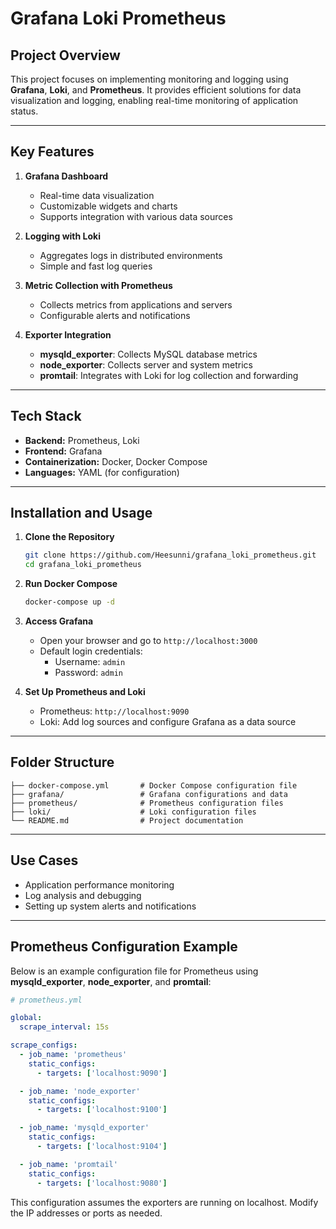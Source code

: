 # Grafana Loki Prometheus

## Project Overview
This project focuses on implementing monitoring and logging using **Grafana**, **Loki**, and **Prometheus**. It provides efficient solutions for data visualization and logging, enabling real-time monitoring of application status.

---

## Key Features

1. **Grafana Dashboard**
   - Real-time data visualization
   - Customizable widgets and charts
   - Supports integration with various data sources

2. **Logging with Loki**
   - Aggregates logs in distributed environments
   - Simple and fast log queries

3. **Metric Collection with Prometheus**
   - Collects metrics from applications and servers
   - Configurable alerts and notifications

4. **Exporter Integration**
   - **mysqld_exporter**: Collects MySQL database metrics
   - **node_exporter**: Collects server and system metrics
   - **promtail**: Integrates with Loki for log collection and forwarding

---

## Tech Stack

- **Backend:** Prometheus, Loki
- **Frontend:** Grafana
- **Containerization:** Docker, Docker Compose
- **Languages:** YAML (for configuration)

---

## Installation and Usage

1. **Clone the Repository**
   ```bash
   git clone https://github.com/Heesunni/grafana_loki_prometheus.git
   cd grafana_loki_prometheus
   ```

2. **Run Docker Compose**
   ```bash
   docker-compose up -d
   ```

3. **Access Grafana**
   - Open your browser and go to `http://localhost:3000`
   - Default login credentials:
     - Username: `admin`
     - Password: `admin`

4. **Set Up Prometheus and Loki**
   - Prometheus: `http://localhost:9090`
   - Loki: Add log sources and configure Grafana as a data source

---

## Folder Structure

```
├── docker-compose.yml       # Docker Compose configuration file
├── grafana/                 # Grafana configurations and data
├── prometheus/              # Prometheus configuration files
├── loki/                    # Loki configuration files
└── README.md                # Project documentation
```

---

## Use Cases

- Application performance monitoring
- Log analysis and debugging
- Setting up system alerts and notifications

---

## Prometheus Configuration Example

Below is an example configuration file for Prometheus using **mysqld_exporter**, **node_exporter**, and **promtail**:

```yaml
# prometheus.yml

global:
  scrape_interval: 15s

scrape_configs:
  - job_name: 'prometheus'
    static_configs:
      - targets: ['localhost:9090']

  - job_name: 'node_exporter'
    static_configs:
      - targets: ['localhost:9100']

  - job_name: 'mysqld_exporter'
    static_configs:
      - targets: ['localhost:9104']

  - job_name: 'promtail'
    static_configs:
      - targets: ['localhost:9080']
```

This configuration assumes the exporters are running on localhost. Modify the IP addresses or ports as needed.





